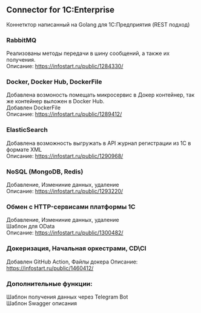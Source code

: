  ## Connector for 1C:Enterprise
Коннетктор написанный на Golang для 1C:Предприятия (REST подход)

### RabbitMQ
Реализованы методы передачи в шину сообщений, а также их получения.  
Описание: https://infostart.ru/public/1284330/

### Docker, Docker Hub, DockerFile
Добавлена возмоность помещать микросервис в Докер контейнер, так же контейнер выложен в Docker Hub.  
Добавлен DockerFile  
Описание: https://infostart.ru/public/1289412/

### ElasticSearch
Добавлена возможность выгружать в API журнал регистрации из 1С в формате XML  
Описание: https://infostart.ru/public/1290968/

### NoSQL (MongoDB, Redis)
Добавление, Измениние данных, удаление  
Описание: https://infostart.ru/public/1293220/

### Обмен с HTTP-сервисами платформы 1С
Добавление, Измениние данных, удаление  
Шаблон для OData  
Описание: https://infostart.ru/public/1300482/

### Докеризация, Начальная оркестрами, CD\CI
Добавлен GitHub Action, Файлы докера 
Описание: https://infostart.ru/public/1460412/

### Дополнительные функции:
Шаблон получения данных через Telegram Bot  
Шаблон Swagger описания  

